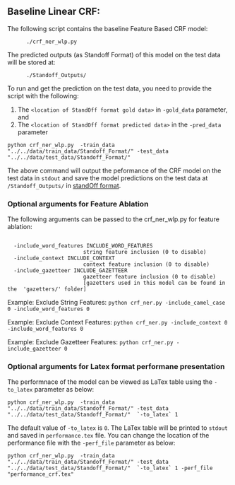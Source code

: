 ## Baseline Linear CRF:


The following script contains the baseline Feature Based CRF model:
```
      ./crf_ner_wlp.py

```

The predicted outputs (as Standoff Format) of this model on the test data will be stored at:
```
      ./Standoff_Outputs/
```
To run and get the prediction on the test data, you need to provide the script with the following:

1) The `<location of StandOff format gold data>` in `-gold_data` parameter, and 
2) The `<location of StandOff format predicted data>` in the `-pred_data` parameter


```
python crf_ner_wlp.py  -train_data "../../data/train_data/Standoff_Format/" -test_data "../../data/test_data/Standoff_Format/"
```



The above command will output the peformance of the CRF model on the test data in `stdout` and save the model predictions on the test data at `/Standoff_Outputs/` in [standOff format](../../data/Readme.md##-The-standoff-format:).



### Optional arguments for Feature Ablation


The following arguments can be passed to the crf_ner_wlp.py for feature ablation:

```

  -include_word_features INCLUDE_WORD_FEATURES
                        string feature inclusion (0 to disable)
  -include_context INCLUDE_CONTEXT
                        context feature inclusion (0 to disable)
  -include_gazetteer INCLUDE_GAZETTEER
                        gazetteer feature inclusion (0 to disable) 
                        [gazetters used in this model can be found in the  'gazetters/' folder]
```

Example: Exclude String Features:  `python crf_ner.py -include_camel_case 0 -include_word_features 0`

Example: Exclude Context Features:  `python crf_ner.py -include_context 0 -include_word_features 0`


Example: Exclude Gazetteer Features:  `python crf_ner.py -include_gazetteer 0`



### Optional arguments for Latex format performane presentation

The performnace of the model can be viewed as LaTex table using the  `-to_latex` parameter as below:

```
python crf_ner_wlp.py  -train_data "../../data/train_data/Standoff_Format/" -test_data "../../data/test_data/Standoff_Format/"  `-to_latex` 1
```

The default value of `-to_latex` is `0`. The LaTex table will be printed to `stdout` and saved in `performance.tex` file. You can change the location of the performance file with the `-perf_file` parameter as below:

```
python crf_ner_wlp.py  -train_data "../../data/train_data/Standoff_Format/" -test_data "../../data/test_data/Standoff_Format/"  `-to_latex` 1 -perf_file "performance_crf.tex"
```



